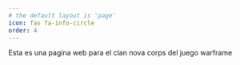 ```yaml
---
# the default layout is 'page'
icon: fas fa-info-circle
order: 4
---
```


Esta es una pagina web para el clan nova corps del juego warframe